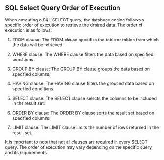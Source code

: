 ## SQL Select Query Order of Execution

When executing a SQL SELECT query, the database engine follows a specific order of execution to retrieve the desired data. The order of execution is as follows:

1. FROM clause: The FROM clause specifies the table or tables from which the data will be retrieved.

2. WHERE clause: The WHERE clause filters the data based on specified conditions.

3. GROUP BY clause: The GROUP BY clause groups the data based on specified columns.

4. HAVING clause: The HAVING clause filters the grouped data based on specified conditions.

5. SELECT clause: The SELECT clause selects the columns to be included in the result set.

6. ORDER BY clause: The ORDER BY clause sorts the result set based on specified columns.

7. LIMIT clause: The LIMIT clause limits the number of rows returned in the result set.

It is important to note that not all clauses are required in every SELECT query. The order of execution may vary depending on the specific query and its requirements.